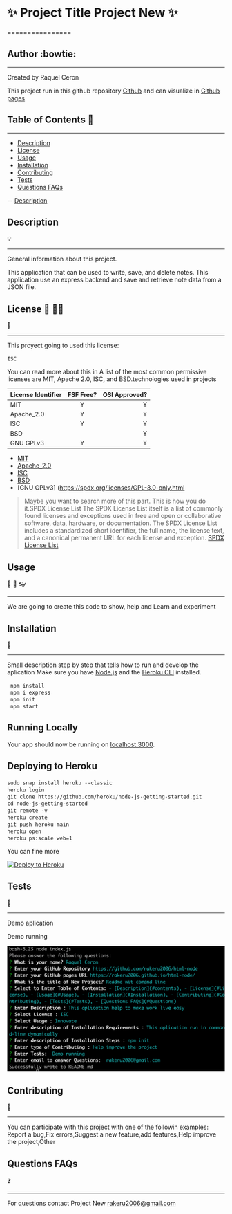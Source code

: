 
# :sparkles: Project Title  Project New  :sparkles:
================
## Author :bowtie:
***

Created by Raquel Ceron

This project  run in this github repository [Github](https://github.com/rakeru2006/express_heroku)
and can visualize in [Github pages](https://rakeru2006.github.io/express_heroku/.)


## Table of Contents :pushpin:
*** 
  - [Description](#Description)
  - [License](#License)
  - [Usage](#Usage)
  - [Installation](#Installation)
  - [Contributing](#Contributing)
  - [Tests](#Tests)
  - [Questions FAQs](#Questions-faqs)

 -- [Description](#Description)


## Description  
:bulb:
  ***
  General information about this project.

  This application that can be used to write, save, and delete notes. 
  This application use an express backend and save and retrieve note data from a JSON file.

  
## License :cop: :guardsman: 
:key:
  ***
  This proyect going to used this license:
  ~~~
  ISC
  ~~~

  You can read more about this in
  A list of the most common permissive licenses are MIT, Apache 2.0, ISC, and BSD.technologies used in projects
  
  | License Identifier| FSF Free? | OSI Approved? |
  |:--------------|:-------------:|--------------:|
  | MIT| Y | Y|
  | Apache_2.0 | Y | Y|
  | ISC | Y | Y |
  | BSD |  | Y |
  | GNU GPLv3 | Y | Y |
 
  
  * [MIT](https://spdx.org/licenses/MIT.html)
  * [Apache_2.0 ](https://spdx.org/licenses/Apache-2.0.html)
  * [ISC](https://spdx.org/licenses/ISC.html)
  * [BSD](https://spdx.org/licenses/BSD-1-Clause.html)
  * [GNU GPLv3] (https://spdx.org/licenses/GPL-3.0-only.html
  
  > Maybe you want to search more of this part.
  > This is how you do it.SPDX License List
  > The SPDX License List itself is a list of commonly found licenses and
  > exceptions used in free and open or collaborative software, data, hardware,
  > or documentation. The SPDX License List includes a standardized short identifier,
  > the full name, the license text, and a canonical
  > permanent URL for each license and exception.
  > [SPDX License List](https://spdx.org/licenses/)
    
    
## Usage 
:speech_balloon:  :hammer: :eyeglasses: 
  ***
We are going to create this code to show, help and Learn and experiment

## Installation 
:feet:
***

Small description step by step that tells how to run and develop the aplication 
Make sure you have [Node.js](http://nodejs.org/) and the [Heroku CLI](https://cli.heroku.com/) installed.

```
 npm install
 npm i express
 npm init
 npm start
``` 
## Running Locally

Your app should now be running on [localhost:3000](http://localhost:3000/).

## Deploying to Heroku

```
sudo snap install heroku --classic
heroku login
git clone https://github.com/heroku/node-js-getting-started.git
cd node-js-getting-started
git remote -v
heroku create
git push heroku main
heroku open
heroku ps:scale web=1
```
You can fine more 

[![Deploy to Heroku](https://www.herokucdn.com/deploy/button.png)](https://heroku.com/deploy)






## Tests 
:eyes: 
***

Demo aplication

Demo running

![demo1](https://github.com/rakeru2006/html-node/blob/master/tesnodeindexjs.png)



## Contributing  
:man_with_gua_pi_mao:
***
You can participate with this project with one of the followin examples: 
 Report a bug,Fix errors,Suggest a new feature,add features,Help improve the project,Other


## Questions FAQs 
:question:
***

For questions contact Project New
rakeru2006@gmail.com



 
    
